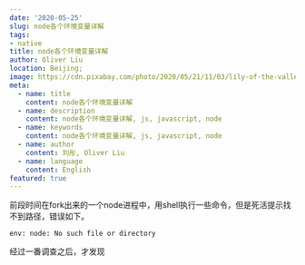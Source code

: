 ```yaml
---
date: '2020-05-25'
slug: node各个环境变量详解
tags:
- native
title: node各个环境变量详解
author: Oliver Liu
location: Beijing;
image: https://cdn.pixabay.com/photo/2020/05/21/11/03/lily-of-the-valley-5200245__340.jpg
meta:
  - name: title
    content: node各个环境变量详解
  - name: description
    content: node各个环境变量详解, js, javascript, node
  - name: keywords
    content: node各个环境变量详解, js, javascript, node
  - name: author
    content: 刘彤, Oliver Liu
  - name: language
    content: English
featured: true
---
```


前段时间在fork出来的一个node进程中，用shell执行一些命令，但是死活提示找不到路径，错误如下。

```log
env: node: No such file or directory
```

经过一番调查之后，才发现
